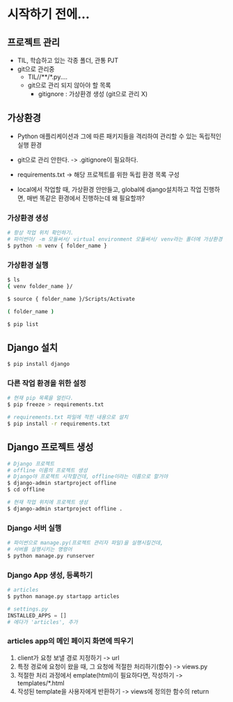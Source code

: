 # 시작하기 전에...

## 프로젝트 관리
- TIL, 학습하고 있는 각종 폴더, 관통 PJT
- git으로 관리중
  - TIL//**/*.py....
  - git으로 관리 되지 않아야 할 목록
    - gitignore : 가상환경 생성 (git으로 관리 X)
    
## 가상환경
- Python 애플리케이션과 그에 따른 패키지들을 격리하여
관리할 수 있는 독립적인 실행 환경
- git으로 관리 안한다. -> .gitignore이 필요하다.
- requirements.txt -> 해당 프로젝트를 위한 독립 환경 목록 구성

- local에서 작업할 때, 가상환경 안만들고, global에 django설치하고 작업 진행하면,
매번 똑같은 환경에서 진행하는데 왜 필요할까?

### 가상환경 생성
```bash
# 항상 작업 위치 확인하기.
# 파이썬아/ -m 모듈써서/ virtual environment 모듈써서/ venv라는 폴더에 가상환경 만들어줘
$ python -m venv { folder_name }
```

### 가상환경 실행
```bash
$ ls
{ venv folder_name }/

$ source { folder_name }/Scripts/Activate

( folder_name )

$ pip list
```

## Django 설치
```bash
$ pip install django
```

### 다른 작업 환경을 위한 설정
```bash
# 현재 pip 목록을 얼린다.
$ pip freeze > requirements.txt

# requirements.txt 파일에 적힌 내용으로 설치
$ pip install -r requirements.txt
```

## Django 프로젝트 생성
```bash
# Django 프로젝트
# offline 이름의 프로젝트 생성
# Django야 프로젝트 시작할건데, offline이라는 이름으로 할거야
$ django-admin startproject offline
$ cd offline

# 현재 작업 위치에 프로젝트 생성
$ django-admin startproject offline .
```

### Django 서버 실행
```bash
# 파이썬으로 manage.py(프로젝트 관리자 파일)을 실행시킬건데,
# 서버를 실행시키는 명령어
$ python manage.py runserver
```
### Django App 생성, 등록하기
```bash
# articles
$ python manage.py startapp articles
```
```python
# settings.py
INSTALLED_APPS = []
# 에다가 'articles', 추가
```

### articles app의 메인 페이지 화면에 띄우기
1. client가 요청 보낼 경로 지정하기 -> url
2. 특정 경로에 요청이 왔을 때, 그 요청에 적절한 처리하기(함수) -> views.py
3. 적절한 처리 과정에서 emplate(html)이 필요하다면, 작성하기 -> templates/*.html
4. 작성된 template을 사용자에게 반환하기 -> views에 정의한 함수의 return

